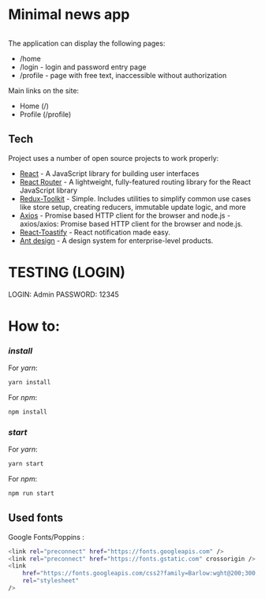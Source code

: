 # Minimal news app

######

The application can display the following pages:

-   /home
-   /login - login and password entry page
-   /profile - page with free text, inaccessible without authorization

Main links on the site:

-   Home (/)
-   Profile (/profile)

## Tech

Project uses a number of open source projects to work properly:

-   [React](https://reactjs.org/) - A JavaScript library for building user interfaces
-   [React Router](http://reactrouter.com/) - A lightweight, fully-featured routing library for the React JavaScript library
-   [Redux-Toolkit](https://redux-toolkit.js.org/) - Simple. Includes utilities to simplify common use cases like store setup, creating reducers, immutable update logic, and more
-   [Axios](https://github.com/axios/axios) - Promise based HTTP client for the browser and node.js - axios/axios: Promise based HTTP client for the browser and node.js.
-   [React-Toastify](https://www.npmjs.com/package/react-toastify) - React notification made easy.
-   [Ant design](https://ant.design/) - A design system for enterprise-level products.

# TESTING (LOGIN)

LOGIN: Admin
PASSWORD: 12345

# How to:

### _install_

For _yarn_:

```sh
yarn install
```

For _npm_:

```sh
npm install
```

### _start_

For _yarn_:

```sh
yarn start
```

For _npm_:

```sh
npm run start
```

## Used fonts

Google Fonts/Poppins :

```sh
<link rel="preconnect" href="https://fonts.googleapis.com" />
<link rel="preconnect" href="https://fonts.gstatic.com" crossorigin />
<link
    href="https://fonts.googleapis.com/css2?family=Barlow:wght@200;300;400;500;600;700;900&family=Jost:wght@200;300;400;500;600;700;800;900&family=Kanit:wght@200;300;400;500;600;700;800;900&family=Manrope:wght@200;300;400;500;600;700;800&family=Montserrat:wght@200;400;500;600;700;800;900&family=Orbitron:wght@900&family=Poppins:wght@200;300;400;500;600;700;800;900&family=Raleway:wght@200;300;400;500;600;700;800;900&family=Russo+One&family=Source+Code+Pro:wght@300;400;500;600;700;800;900&display=swap"
    rel="stylesheet"
/>
```
